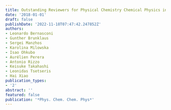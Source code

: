 ```yaml
---
title: Outstanding Reviewers for Physical Chemistry Chemical Physics in 2017
date: '2018-01-01'
draft: false
publishDate: '2022-11-18T07:47:42.247852Z'
authors:
- Leonardo Bernasconi
- Gunther Brunklaus
- Sergei Manzhos
- Karolina Milowska
- Isao Ohkubo
- Aurélien Perera
- Antonio Rizzo
- Keisuke Takahashi
- Leonidas Tsetseris
- Hai Xiao
publication_types:
- '2'
abstract: ''
featured: false
publication: '*Phys. Chem. Chem. Phys*'
---
```


